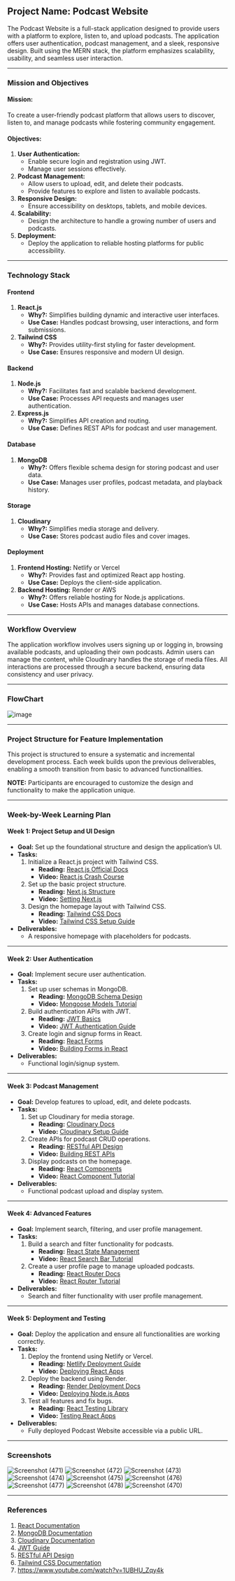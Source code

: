 ## **Project Name: Podcast Website**

The Podcast Website is a full-stack application designed to provide users with a platform to explore, listen to, and upload podcasts. The application offers user authentication, podcast management, and a sleek, responsive design. Built using the MERN stack, the platform emphasizes scalability, usability, and seamless user interaction.

---

### **Mission and Objectives**

#### **Mission:**
To create a user-friendly podcast platform that allows users to discover, listen to, and manage podcasts while fostering community engagement.

#### **Objectives:**
1. **User Authentication:**
   - Enable secure login and registration using JWT.
   - Manage user sessions effectively.
2. **Podcast Management:**
   - Allow users to upload, edit, and delete their podcasts.
   - Provide features to explore and listen to available podcasts.
3. **Responsive Design:**
   - Ensure accessibility on desktops, tablets, and mobile devices.
4. **Scalability:**
   - Design the architecture to handle a growing number of users and podcasts.
5. **Deployment:**
   - Deploy the application to reliable hosting platforms for public accessibility.

---

### **Technology Stack**

#### **Frontend**
1. **React.js**
   - **Why?:** Simplifies building dynamic and interactive user interfaces.
   - **Use Case:** Handles podcast browsing, user interactions, and form submissions.
2. **Tailwind CSS**
   - **Why?:** Provides utility-first styling for faster development.
   - **Use Case:** Ensures responsive and modern UI design.

#### **Backend**
1. **Node.js**
   - **Why?:** Facilitates fast and scalable backend development.
   - **Use Case:** Processes API requests and manages user authentication.
2. **Express.js**
   - **Why?:** Simplifies API creation and routing.
   - **Use Case:** Defines REST APIs for podcast and user management.

#### **Database**
1. **MongoDB**
   - **Why?:** Offers flexible schema design for storing podcast and user data.
   - **Use Case:** Manages user profiles, podcast metadata, and playback history.

#### **Storage**
1. **Cloudinary**
   - **Why?:** Simplifies media storage and delivery.
   - **Use Case:** Stores podcast audio files and cover images.

#### **Deployment**
1. **Frontend Hosting:** Netlify or Vercel
   - **Why?:** Provides fast and optimized React app hosting.
   - **Use Case:** Deploys the client-side application.
2. **Backend Hosting:** Render or AWS
   - **Why?:** Offers reliable hosting for Node.js applications.
   - **Use Case:** Hosts APIs and manages database connections.

---

### **Workflow Overview**
The application workflow involves users signing up or logging in, browsing available podcasts, and uploading their own podcasts. Admin users can manage the content, while Cloudinary handles the storage of media files. All interactions are processed through a secure backend, ensuring data consistency and user privacy.

---

### **FlowChart**
![image](https://github.com/user-attachments/assets/3ee8c730-d2b4-4063-9b63-b4ea02ee2d29)


---

### **Project Structure for Feature Implementation**
This project is structured to ensure a systematic and incremental development process. Each week builds upon the previous deliverables, enabling a smooth transition from basic to advanced functionalities.

**NOTE:** Participants are encouraged to customize the design and functionality to make the application unique.

---

### **Week-by-Week Learning Plan**

#### **Week 1: Project Setup and UI Design**
- **Goal:** Set up the foundational structure and design the application’s UI.
- **Tasks:**
  1. Initialize a React.js project with Tailwind CSS.
     - **Reading:** [React.js Official Docs](https://react.dev/blog/2023/03/16/introducing-react-dev)
     - **Video:** [React.js Crash Course](https://www.youtube.com/watch?v=RGKi6LSPDLU&t=4589s)
  2. Set up the basic project structure.
     - **Reading:** [Next.js Structure](https://next-auth.js.org/)
     - **Video:** [Setting Next.js](https://www.youtube.com/watch?v=ZVnjOPwW4ZA)
  3. Design the homepage layout with Tailwind CSS.
     - **Reading:** [Tailwind CSS Docs](https://tailwindcss.com/docs/installation)
     - **Video:** [Tailwind CSS Setup Guide](https://www.youtube.com/watch?v=UBOj6rqRUME)
- **Deliverables:**
  - A responsive homepage with placeholders for podcasts.

---

#### **Week 2: User Authentication**
- **Goal:** Implement secure user authentication.
- **Tasks:**
  1. Set up user schemas in MongoDB.
     - **Reading:** [MongoDB Schema Design](https://mongoosejs.com/docs/guide.html)
     - **Video:** [Mongoose Models Tutorial](https://www.youtube.com/watch?v=DZBGEVgL2eE)
  2. Build authentication APIs with JWT.
     - **Reading:** [JWT Basics](https://jwt.io/introduction/)
     - **Video:** [JWT Authentication Guide](https://www.youtube.com/watch?v=mbsmsi7l3r4)
  3. Create login and signup forms in React.
     - **Reading:** [React Forms](https://reactjs.org/docs/forms.html)
     - **Video:** [Building Forms in React](https://www.youtube.com/watch?v=SdzMBWT2CDQ)
- **Deliverables:**
  - Functional login/signup system.

---

#### **Week 3: Podcast Management**
- **Goal:** Develop features to upload, edit, and delete podcasts.
- **Tasks:**
  1. Set up Cloudinary for media storage.
     - **Reading:** [Cloudinary Docs](https://cloudinary.com/documentation)
     - **Video:** [Cloudinary Setup Guide](https://www.youtube.com/watch?v=GML8Mw449O4)
  2. Create APIs for podcast CRUD operations.
     - **Reading:** [RESTful API Design](https://restfulapi.net/)
     - **Video:** [Building REST APIs](https://www.youtube.com/watch?v=pKd0Rpw7O48)
  3. Display podcasts on the homepage.
     - **Reading:** [React Components](https://reactjs.org/docs/components-and-props.html)
     - **Video:** [React Component Tutorial](https://www.youtube.com/watch?v=S4VH8hddg8c&t=431s)
- **Deliverables:**
  - Functional podcast upload and display system.

---

#### **Week 4: Advanced Features**
- **Goal:** Implement search, filtering, and user profile management.
- **Tasks:**
  1. Build a search and filter functionality for podcasts.
     - **Reading:** [React State Management](https://reactjs.org/docs/state-and-lifecycle.html)
     - **Video:** [React Search Bar Tutorial](https://www.youtube.com/watch?v=-bEzt5ISACA&t=465s)
  2. Create a user profile page to manage uploaded podcasts.
     - **Reading:** [React Router Docs](https://reactrouter.com/en/main)
     - **Video:** [React Router Tutorial](https://www.youtube.com/watch?v=Ul3y1LXxzdU)
- **Deliverables:**
  - Search and filter functionality with user profile management.

---

#### **Week 5: Deployment and Testing**
- **Goal:** Deploy the application and ensure all functionalities are working correctly.
- **Tasks:**
  1. Deploy the frontend using Netlify or Vercel.
     - **Reading:** [Netlify Deployment Guide](https://docs.netlify.com/)
     - **Video:** [Deploying React Apps](https://www.youtube.com/watch?v=CdU75u7uIvE)
  2. Deploy the backend using Render.
     - **Reading:** [Render Deployment Docs](https://render.com/docs)
     - **Video:** [Deploying Node.js Apps](https://www.youtube.com/watch?v=l134cBAJCuc)
  3. Test all features and fix bugs.
     - **Reading:** [React Testing Library](https://reactjs.org/docs/testing.html)
     - **Video:** [Testing React Apps](https://www.youtube.com/watch?v=8Xwq35cPwYg)
- **Deliverables:**
  - Fully deployed Podcast Website accessible via a public URL.

---

### **Screenshots**
![Screenshot (471)](https://github.com/user-attachments/assets/2a8e4906-c74d-472c-a29f-731c29201d6c)
![Screenshot (472)](https://github.com/user-attachments/assets/d889aeaf-808c-4ee9-b93d-bd0bd344b739)
![Screenshot (473)](https://github.com/user-attachments/assets/be5f93eb-2c79-4ef4-a2c6-346a2f7b2232)
![Screenshot (474)](https://github.com/user-attachments/assets/f20f80bc-2ae8-4aad-ae98-88ce504b71c0)
![Screenshot (475)](https://github.com/user-attachments/assets/7cee27cb-ba83-4475-b8e6-8bde8f50972c)
![Screenshot (476)](https://github.com/user-attachments/assets/ee44f291-8cc5-4930-a8bc-461523e34bd0)
![Screenshot (477)](https://github.com/user-attachments/assets/bc1843da-b72c-4d17-b8e0-b6f1871630e2)
![Screenshot (478)](https://github.com/user-attachments/assets/9efc7eab-9241-4225-8e8a-11ba5db92dca)
![Screenshot (470)](https://github.com/user-attachments/assets/7a5db66d-56ec-42b5-8311-8313438a6b29)

---

### **References**
1. [React Documentation](https://react.dev/blog/2023/03/16/introducing-react-dev)
2. [MongoDB Documentation](https://www.mongodb.com/docs/manual/)
3. [Cloudinary Documentation](https://cloudinary.com/documentation)
4. [JWT Guide](https://jwt.io/introduction/)
5. [RESTful API Design](https://restfulapi.net/)
6. [Tailwind CSS Documentation](https://tailwindcss.com/docs)
7. https://www.youtube.com/watch?v=1UBHU_Zqy4k

